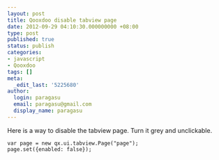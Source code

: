 ```yaml
---
layout: post
title: Qooxdoo disable tabview page
date: 2012-09-29 04:10:30.000000000 +08:00
type: post
published: true
status: publish
categories:
- javascript
- Qooxdoo
tags: []
meta:
  _edit_last: '5225680'
author:
  login: paragasu
  email: paragasu@gmail.com
  display_name: paragasu
---
```


Here is a way to disable the tabview page. Turn it grey and unclickable.

    var page = new qx.ui.tabview.Page("page");
    page.set({enabled: false});
